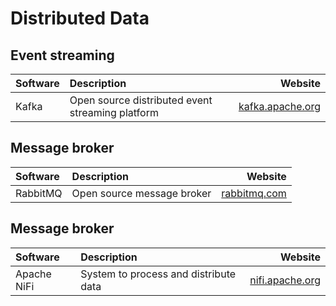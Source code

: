# Distributed Data

## Event streaming

| Software | Description | Website  |
| :------- | :---------- | -------: |
| Kafka    | Open source distributed event streaming platform | [kafka.apache.org](https://kafka.apache.org) |

## Message broker

| Software | Description | Website  |
| :------- | :---------- | -------: |
| RabbitMQ | Open source message broker | [rabbitmq.com](https://www.rabbitmq.com) |

## Message broker

| Software | Description | Website  |
| :------- | :---------- | -------: |
| Apache NiFi | System to process and distribute data | [nifi.apache.org](https://nifi.apache.org) |